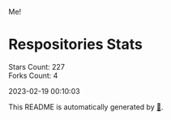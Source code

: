 Me!

# Respositories Stats
Stars Count: 227  
Forks Count: 4

2023-02-19 00:10:03  

This README is automatically generated by [🐰](https://github.com/rnitta/rnitta).
